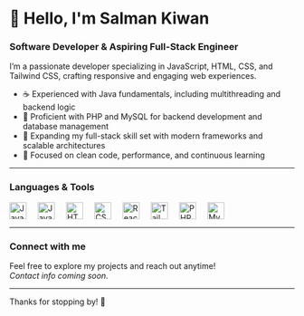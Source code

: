 # 👋 Hello, I'm Salman Kiwan

### Software Developer & Aspiring Full-Stack Engineer

I’m a passionate developer specializing in JavaScript, HTML, CSS, and Tailwind CSS, crafting responsive and engaging web experiences.

- ☕ Experienced with Java fundamentals, including multithreading and backend logic  
- 🐘 Proficient with PHP and MySQL for backend development and database management  
- 🚀 Expanding my full-stack skill set with modern frameworks and scalable architectures  
- 🌱 Focused on clean code, performance, and continuous learning  

---

### Languages & Tools
<div style="display: flex; gap: 10px; align-items: center; flex-wrap: wrap;">
  <img src="https://img.shields.io/badge/JavaScript-F7DF1E?style=for-the-badge&logo=javascript&logoColor=black" alt="JavaScript" style="height: 30px; margin-right:10px" />
  <img src="https://img.shields.io/badge/Java-007396?style=for-the-badge&logo=java&logoColor=white" alt="Java" style="height: 30px; margin-right:10px" />
  <img src="https://img.shields.io/badge/HTML5-E34F26?style=for-the-badge&logo=html5&logoColor=white" alt="HTML5" style="height: 30px; margin-right:10px" />
  <img src="https://img.shields.io/badge/CSS3-1572B6?style=for-the-badge&logo=css3&logoColor=white" alt="CSS3" style="height: 30px; margin-right:10px" />
  <img src="https://img.shields.io/badge/React-20232A?style=for-the-badge&logo=react&logoColor=61DAFB" alt="React" style="height: 30px; margin-right:10px" />
  <img src="https://img.shields.io/badge/TailwindCSS-06B6D4?style=for-the-badge&logo=tailwindcss&logoColor=white" alt="TailwindCSS" style="height: 30px; margin-right:10px" />
  <img src="https://img.shields.io/badge/PHP-777BB4?style=for-the-badge&logo=php&logoColor=white" alt="PHP" style="height: 30px; margin-right:10px" />
  <img src="https://img.shields.io/badge/MySQL-4479A1?style=for-the-badge&logo=mysql&logoColor=white" alt="MySQL" style="height: 30px; margin-right:10px" />
</div>



---

### Connect with me

Feel free to explore my projects and reach out anytime!  
*Contact info coming soon.*

---

Thanks for stopping by! 🚀
